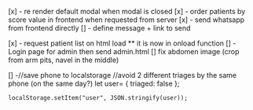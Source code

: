 [x] - re render default modal when modal is closed
[x] - order patients by score value in frontend when requested from server
[x] - send whatsapp from frontend directly
    [] - define message + link to send
    
[x] - request patient list on html load ** it is now in onload function
[] - Login page for admin then send admin.html
[]  fix abdomen image (crop from arm pits, navel in the middle)

[] -//save phone to localstorage
    //avoid 2 different triages by the same phone (on the same day?)
    let user= {
        triaged: false
    };

    localStorage.setItem("user", JSON.stringify(user));